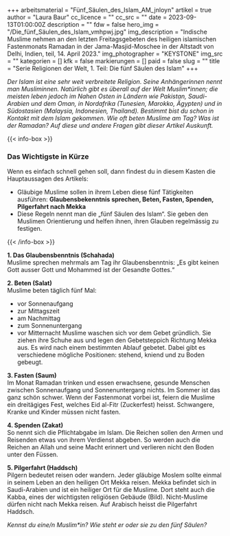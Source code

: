 +++
arbeitsmaterial = "Fünf_Säulen_des_Islam_AM_jnloyn"
artikel = true
author = "Laura Baur"
cc_licence = ""
cc_src = ""
date = 2023-09-13T01:00:00Z
description = ""
fdw = false
hero_img = "/Die_fünf_Säulen_des_Islam_vmhpwj.jpg"
img_description = "Indische Muslime nehmen an den letzten Freitagsgebeten des heiligen islamischen Fastenmonats Ramadan in der Jama-Masjid-Moschee in der Altstadt von Delhi, Indien, teil, 14. April 2023."
img_photographer = "KEYSTONE"
img_src = ""
kategorien = []
kfk = false
markierungen = []
paid = false
slug = ""
title = "Serie Religionen der Welt, 1. Teil: Die fünf Säulen des Islam"
+++

_Der Islam ist eine sehr weit verbreitete Religion. Seine Anhänger*innen nennt man Muslim*innen. Natürlich gibt es überall auf der Welt Muslim*innen; die meisten leben jedoch im Nahen Osten in Ländern wie Pakistan, Saudi-Arabien und dem Oman, in Nordafrika (Tunesien, Marokko, Ägypten) und in Südostasien (Malaysia, Indonesien, Thailand). Bestimmt bist du schon in Kontakt mit dem Islam gekommen. Wie oft beten Muslime am Tag? Was ist der Ramadan? Auf diese und andere Fragen gibt dieser Artikel Auskunft._

{{< info-box >}} <h3>Das Wichtigste in Kürze</h3>

<p>Wenn es einfach schnell gehen soll, dann findest du in diesem Kasten die Hauptaussagen des Artikels:</p>

<ul>

<li>Gläubige Muslime sollen in ihrem Leben diese fünf Tätigkeiten ausführen: <b>Glaubensbekenntnis sprechen, Beten, Fasten, Spenden, Pilgerfahrt nach Mekka</b></li>

<li>Diese Regeln nennt man die „fünf Säulen des Islam“. Sie geben den Muslimen Orientierung und helfen ihnen, ihren Glauben regelmässig zu festigen.</li>

</ul> {{< /info-box >}}

**1. Das Glaubensbenntnis (Schahada)**  
Muslime sprechen mehrmals am Tag ihr Glaubensbenntnis:
„Es gibt keinen Gott ausser Gott und Mohammed ist der Gesandte Gottes.“

**2. Beten (Salat)**  
Muslime beten täglich fünf Mal:
- vor Sonnenaufgang
- zur Mittagszeit
- am Nachmittag
- zum Sonnenuntergang
- vor Mitternacht
Muslime waschen sich vor dem Gebet gründlich. Sie ziehen ihre Schuhe aus und legen den Gebetsteppich Richtung Mekka aus. Es wird nach einem bestimmten Ablauf gebetet. Dabei gibt es verschiedene mögliche Positionen: stehend, kniend und zu Boden gebeugt.

**3. Fasten (Saum)**  
Im Monat Ramadan trinken und essen erwachsene, gesunde Menschen zwischen Sonnenaufgang und Sonnenuntergang nichts. Im Sommer ist das ganz schön schwer.
Wenn der Fastenmonat vorbei ist, feiern die Muslime ein dreitägiges Fest, welches Eid al-Fitr (Zuckerfest) heisst. Schwangere, Kranke und Kinder müssen nicht fasten.

**4. Spenden (Zakat)**  
So nennt sich die Pflichtabgabe im Islam. Die Reichen sollen den Armen und Reisenden etwas von ihrem Verdienst abgeben. So werden auch die Reichen an Allah und seine Macht erinnert und verlieren nicht den Boden unter den Füssen.

**5. Pilgerfahrt (Haddsch)**  
Pilgern bedeutet reisen oder wandern. Jeder gläubige Moslem sollte einmal in seinem Leben an den heiligen Ort Mekka reisen. Mekka befindet sich in Saudi-Arabien und ist ein heiliger Ort für die Muslime. Dort steht auch die Kabba, eines der wichtigsten religiösen Gebäude (Bild). Nicht-Muslime dürfen nicht nach Mekka reisen. Auf Arabisch heisst die Pilgerfahrt Haddsch.

_Kennst du eine/n Muslim*in? Wie steht er oder sie zu den fünf Säulen?_
